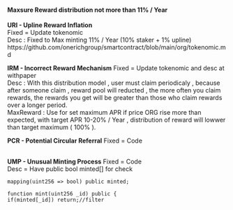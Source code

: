 <h4>Maxsure Reward distribution not more than 11% / Year </h4>
 


<p>
<b>URI - Upline Reward Inflation</b><br>
Fixed = Update tokenomic<br>
Desc : Fixed to Max minting 11% / Year (10% staker + 1% upline)<br>
https://github.com/onerichgroup/smartcontract/blob/main/org/tokenomic.md
</p>

<p>
<b>IRM - Incorrect Reward Mechanism</b>
Fixed = Update tokenomic and desc at withpaper<br>
Desc : With this distribution model , user must claim periodicaly , because after someone claim , reward pool will reducted , the more often you claim rewards, the rewards you get will be greater than those who claim rewards over a longer period.<br>
MaxReward : Use for set maximum APR if price ORG rise more than expected, with target APR 10-20% / Year , distribution of reward will lowwer than target maximum ( 100% ).
</p>

<b>PCR - Potential Circular Referral</b>
Fixed = Code<br>
 <br>
</p>

<b>UMP - Unusual Minting Process</b>
Fixed = Code<br>
Desc = Have public bool minted[] for check<br>
```sol
mapping(uint256 => bool) public minted;

function mint(uint256 _id) public {
if(minted[_id]) return;//filter

```
 <br>
</p>


